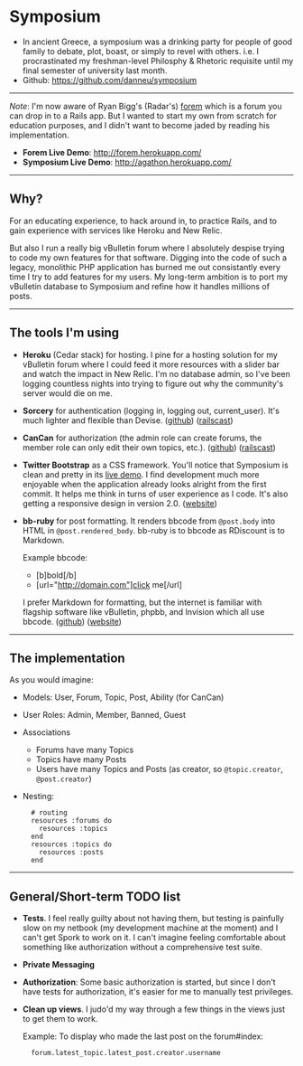 # Symposium

* In ancient Greece, a symposium was a drinking party for people of good family to debate, plot, boast, or simply to revel with others. i.e. I procrastinated my freshman-level Philosphy & Rhetoric requisite until my final semester of university last month.
* Github: https://github.com/danneu/symposium

-----

*Note*: I'm now aware of Ryan Bigg's (Radar's) [forem](https://github.com/radar/forem) which is a forum you can drop in to a Rails app. But I wanted to start my own from scratch for education purposes, and I didn't want to become jaded by reading his implementation.

* **Forem Live Demo**: http://forem.herokuapp.com/
* **Symposium Live Demo**: http://agathon.herokuapp.com/

-----

## Why?

For an educating experience, to hack around in, to practice Rails, and to gain experience with services like Heroku and New Relic.

But also I run a really big vBulletin forum where I absolutely despise trying to code my own features for that software. Digging into the code of such a legacy, monolithic PHP application has burned me out consistantly every time I try to add features for my users. My long-term ambition is to port my vBulletin database to Symposium and refine how it handles millions of posts.

-----

## The tools I'm using

* **Heroku** (Cedar stack) for hosting. I pine for a hosting solution for my vBulletin forum where I could feed it more resources with a slider bar and watch the impact in New Relic. I'm no database admin, so I've been logging countless nights into trying to figure out why the community's server would die on me. 
* **Sorcery** for authentication (logging in, logging out, current_user). It's much lighter and flexible than Devise. ([github](https://github.com/NoamB/sorcery)) ([railscast](http://railscasts.com/episodes/283-authentication-with-sorcery))
* **CanCan** for authorization (the admin role can create forums, the member role can only edit their own topics, etc.). ([github](https://github.com/ryanb/cancan)) ([railscast](http://railscasts.com/episodes/192-authorization-with-cancan))
* **Twitter Bootstrap** as a CSS framework. You'll notice that Symposium is clean and pretty in its [live demo](http://agathon.herokuapp.com/). I find development much more enjoyable when the application already looks alright from the first commit. It helps me think in turns of user experience as I code. It's also getting a responsive design in version 2.0. ([website](http://twitter.github.com/bootstrap/))
* **bb-ruby** for post formatting. It renders bbcode from `@post.body` into HTML in `@post.rendered_body`. bb-ruby is to bbcode as RDiscount is to Markdown. 

    Example bbcode: 
    * [b]bold[/b] 
    * [url="http://domain.com"]click me[/url]
    
    I prefer Markdown for formatting, but the internet is familiar with flagship software like vBulletin, phpbb, and Invision which all use bbcode. ([github](https://github.com/cpjolicoeur/bb-ruby)) ([website](http://bb-ruby.rubyforge.org/))

-----

## The implementation

As you would imagine:

* Models: User, Forum, Topic, Post, Ability (for CanCan)
* User Roles: Admin, Member, Banned, Guest
* Associations
  * Forums have many Topics
  * Topics have many Posts
  * Users have many Topics and Posts (as creator, so `@topic.creator`, `@post.creator`)
* Nesting:

        # routing
        resources :forums do
          resources :topics
        end
        resources :topics do
          resources :posts
        end

-----

## General/Short-term TODO list 

* **Tests**. I feel really guilty about not having them, but testing is painfully slow on my netbook (my development machine at the moment) and I can't get Spork to work on it. I can't imagine feeling comfortable about something like authorization without a comprehensive test suite.
* **Private Messaging**
* **Authorization**: Some basic authorization is started, but since I don't have tests for authorization, it's easier for me to manually test privileges.
* **Clean up views**. I judo'd my way through a few things in the views just to get them to work.

    Example: To display who made the last post on the forum#index:

        forum.latest_topic.latest_post.creator.username

